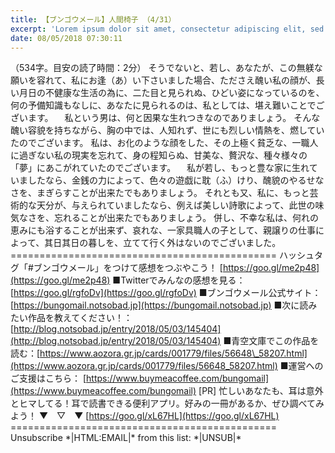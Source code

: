 ```yaml
---
title: 【ブンゴウメール】人間椅子 （4/31）
excerpt: 'Lorem ipsum dolor sit amet, consectetur adipiscing elit, sed do eiusmod tempor incididunt ut labore et dolore magna aliqua. Praesent elementum facilisis leo vel fringilla est ullamcorper eget. At imperdiet dui accumsan sit amet nulla facilisi morbi tempus.'
date: 08/05/2018 07:30:11
---
```


（534字。目安の読了時間：2分） そうでないと、若し、あなたが、この無躾な願いを容れて、私にお逢（あ）い下さいました場合、たださえ醜い私の顔が、長い月日の不健康な生活の為に、二た目と見られぬ、ひどい姿になっているのを、何の予備知識もなしに、あなたに見られるのは、私としては、堪え難いことでございます。 　私という男は、何と因果な生れつきなのでありましょう。 そんな醜い容貌を持ちながら、胸の中では、人知れず、世にも烈しい情熱を、燃していたのでございます。 私は、お化のような顔をした、その上極く貧乏な、一職人に過ぎない私の現実を忘れて、身の程知らぬ、甘美な、贅沢な、種々様々の「夢」にあこがれていたのでございます。 　私が若し、もっと豊な家に生れていましたなら、金銭の力によって、色々の遊戯に耽（ふ）けり、醜貌のやるせなさを、まぎらすことが出来たでもありましょう。 それとも又、私に、もっと芸術的な天分が、与えられていましたなら、例えば美しい詩歌によって、此世の味気なさを、忘れることが出来たでもありましょう。 併し、不幸な私は、何れの恵みにも浴することが出来ず、哀れな、一家具職人の子として、親譲りの仕事によって、其日其日の暮しを、立てて行く外はないのでございました。 ============================================== ハッシュタグ「#ブンゴウメール」をつけて感想をつぶやこう！ [https://goo.gl/me2p48](https://goo.gl/me2p48) ■Twitterでみんなの感想を見る：[https://goo.gl/rgfoDv](https://goo.gl/rgfoDv) ■ブンゴウメール公式サイト：[https://bungomail.notsobad.jp](https://bungomail.notsobad.jp) ■次に読みたい作品を教えてください！：[http://blog.notsobad.jp/entry/2018/05/03/145404](http://blog.notsobad.jp/entry/2018/05/03/145404) ■青空文庫でこの作品を読む：[https://www.aozora.gr.jp/cards/001779/files/56648\_58207.html](https://www.aozora.gr.jp/cards/001779/files/56648_58207.html) ■運営へのご支援はこちら： [https://www.buymeacoffee.com/bungomail](https://www.buymeacoffee.com/bungomail) \[PR\] 忙しいあなたも、耳は意外とヒマしてる！耳で読書できる便利アプリ。好みの一冊があるか、ぜひ調べてみよう！ ▼　▽　▼ [https://goo.gl/xL67HL](https://goo.gl/xL67HL) ============================================== Unsubscribe \*|HTML:EMAIL|\* from this list: \*|UNSUB|\*